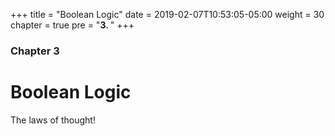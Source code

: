 +++
title = "Boolean Logic"
date = 2019-02-07T10:53:05-05:00
weight = 30
chapter = true
pre = "<b>3. </b>"
+++

### Chapter 3

# Boolean Logic

The laws of thought!
